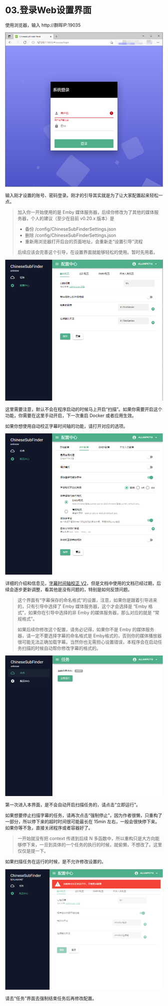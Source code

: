 # 03.登录Web设置界面

使用浏览器，输入 http://群晖IP:19035 

![web后台00](pics/web后台00.png)

输入刚才设置的账号、密码登录。刚才的引导其实就是为了让大家配置起来轻松一点。

> 加入你一开始使用的是 Emby 媒体服务器，后续你修改为了其他的媒体服务器，个人的建议（至少在目前 v0.20.x 版本）是
>
> * 备份 /config/ChineseSubFinderSettings.json
> * 删除  /config/ChineseSubFinderSettings.json
> * 重新用浏览器打开后台的页面地址，会重新走“设置引导”流程
>
> 后续应该会完善这个引导，在设置界面就能够轻松的使用。暂时先用着。

![web后台01](pics/web后台01.png)

这里需要注意，默认不会在程序启动的时候马上开启“扫描”。如果你需要开启这个功能，你需要在这里手动开启，下一次重启 Docker 或者应用生效。

如果你想使用自动校正字幕时间轴的功能，请打开对应的选项。

![web后台02](pics/web后台02.png)

详细的介绍和信息见，[字幕时间轴校正 V2](https://github.com/allanpk716/ChineseSubFinder/blob/docs/DesignFile/%E5%AD%97%E5%B9%95%E6%97%B6%E9%97%B4%E8%BD%B4%E6%A0%A1%E6%AD%A3V2.md)，但是文档中使用的文档已经过期，后续会逐步更新调整，看其他是没有问题的，特别是如何反馈问题。

> 这个界面有“字幕保存的命名格式”的设置，注意，如果你是跟着引导进来的，只有引导中选择了 Emby 媒体服务器，这个才会选择是 “Emby 格式”，如果你在引导中选择的非 Emby 的媒体服务器，那么对应的就是 “常规格式”。
>
> 如果后续你修改这个配置，请务必记得，如果你不是 Emby 的媒体服务器，请一定不要选择字幕的命名格式是 Emby格式的，否则你的媒体播放器很可能无法正确加载字幕。当然你也无需担心设置错误，本程序会在启动任务扫描的时候自动帮你修改字幕的格式的。

![14](pics/14.png)

第一次进入本界面，是不会自动开启扫描任务的，请点击“立即运行”。

如果想要停止扫描字幕的任务，请再次点击“强制停止”，因为作者很懒，只重构了一部分，所以停下来的超时时间很可能最长在 15min 左右，一般会很快停下来。如果你等不急，直接关闭程序或者容器好了。

> 一开始就没有把 context 传递到后续 N 多函数中，所以重构只是大方向能够停下来，一旦到具体的一个任务的执行的时候，就偷懒，不想改了。这里仅仅是提一下。

如果扫描任务在运行的时候，是不允许修改设置的。

![15](pics/15.png)

请去“任务”界面去强制结束任务后再修改配置。
